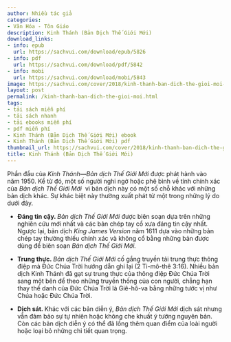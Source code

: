 ```yaml
---
author: Nhiều tác giả
categories:
- Văn Hóa - Tôn Giáo
description: Kinh Thánh (Bản Dịch Thế Giới Mới)
download_links:
- info: epub
  url: https://sachvui.com/download/epub/5826
- info: pdf
  url: https://sachvui.com/download/pdf/5842
- info: mobi
  url: https://sachvui.com/download/mobi/5843
image: https://sachvui.com/cover/2018/kinh-thanh-ban-dich-the-gioi-moi-.jpg
layout: post
permalink: /kinh-thanh-ban-dich-the-gioi-moi.html
tags:
- tải sách miễn phí
- tải sách nhanh
- tải ebooks miễn phí
- pdf miễn phí
- Kinh Thánh (Bản Dịch Thế Giới Mới) ebook
- Kinh Thánh (Bản Dịch Thế Giới Mới) pdf
thumbnail_url: https://sachvui.com/cover/2018/kinh-thanh-ban-dich-the-gioi-moi-.jpg
title: Kinh Thánh (Bản Dịch Thế Giới Mới)
---
```


 <div class="item-desc text-justify"> <p>Phần đầu của <em>Kinh Thánh—Bản dịch Thế Giới Mới </em>được phát hành vào năm 1950. Kể từ đó, một số người nghi ngờ hoặc phê bình về tính chính xác của <em>Bản dịch Thế Giới Mới</em>  vì bản dịch này có một số chỗ khác với những bản dịch khác. Sự khác biệt này thường xuất phát từ một trong những lý do dưới đây.</p><ul><li><p><strong>Đáng tin cậy. </strong><em>Bản dịch Thế Giới Mới </em>được biên soạn dựa trên những nghiên cứu mới nhất và các bản chép tay cổ xưa đáng tin cậy nhất. Ngược lại, bản dịch <em>King James Version </em>năm 1611 dựa vào những bản chép tay thường thiếu chính xác và không cổ bằng những bản được dùng để biên soạn <em>Bản dịch Thế Giới Mới.</em></p></li><li><p><strong>Trung thực. </strong><em>Bản dịch Thế Giới Mới </em>cố gắng truyền tải trung thực thông điệp mà Đức Chúa Trời hướng dẫn ghi lại (2 Ti-mô-thê 3:16). Nhiều bản dịch Kinh Thánh đã gạt sự trung thực của thông điệp Đức Chúa Trời sang một bên để theo những truyền thống của con người, chẳng hạn thay thế danh của Đức Chúa Trời là Giê-hô-va bằng những tước vị như Chúa hoặc Đức Chúa Trời.</p></li><li><p><strong>Dịch sát. </strong>Khác với các bản diễn ý, <em>Bản dịch Thế Giới Mới </em>dịch sát nhưng vẫn đảm bảo sự tự nhiên hoặc không che khuất ý tưởng nguyên bản. Còn các bản dịch diễn ý có thể đã lồng thêm quan điểm của loài người hoặc loại bỏ những chi tiết quan trọng.</p></li></ul> </div>